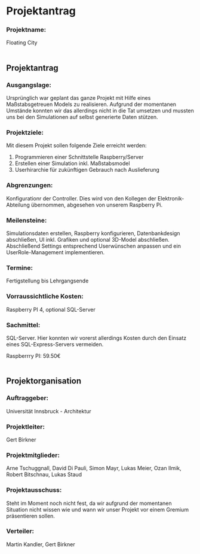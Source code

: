 # **Projektantrag**

### **Projektname:**
Floating City
<br>
<br>

## **Projektantrag**

### **Ausgangslage:**
Ursprünglich war geplant das ganze Projekt mit Hilfe eines Maßstabsgetreuen Models zu realisieren. Aufgrund der momentanen Umstände konnten wir das allerdings nicht in die Tat umsetzen und mussten uns bei den Simulationen auf selbst generierte Daten stützen.

### **Projektziele:**
Mit diesem Projekt sollen folgende Ziele erreicht werden:
1. Programmieren einer Schnittstelle Raspberry/Server
2. Erstellen einer Simulation inkl. Maßstabsmodel
3. Userhirarchie für zukünftigen Gebrauch nach Auslieferung

### **Abgrenzungen:**
Konfigurationr der Controller. Dies wird von den Kollegen der Elektronik-Abteilung übernommen, abgesehen von unserem Raspberry Pi.

### **Meilensteine:**
Simulationsdaten erstellen, Raspberry konfigurieren, Datenbankdesign abschließen, UI inkl. Grafiken und optional 3D-Model abschließen. Abschließend Settings entsprechend Userwünschen anpassen und ein UserRole-Management implementieren.

### **Termine:**
Fertigstellung bis Lehrgangsende

### **Vorraussichtliche Kosten:**
Raspberry PI 4, optional SQL-Server

### **Sachmittel:**
SQL-Server. Hier konnten wir vorerst allerdings Kosten durch den Einsatz eines SQL-Express-Servers vermeiden.

Raspberrry PI: 59.50€
<br>
<br>
## **Projektorganisation**

### **Auftraggeber:**
Universität Innsbruck - Architektur

### **Projektleiter:**
Gert Birkner

### **Projektmitglieder:**
Arne Tschuggnall, David Di Pauli, Simon Mayr, Lukas Meier, Ozan Ilmik, Robert Bitschnau, Lukas Staud

### **Projektausschuss:**
Steht im Moment noch nicht fest, da wir aufgrund der momentanen Situation nicht wissen wie und wann wir unser Projekt vor einem Gremium präsentieren sollen.

### **Verteiler:**
Martin Kandler, Gert Birkner
